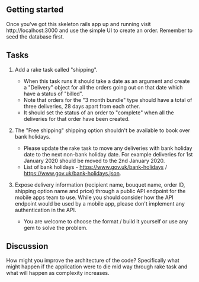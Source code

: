 ## Getting started

Once you've got this skeleton rails app up and running visit http://localhost:3000 and use the simple UI to create an order. Remember to seed the database first.

## Tasks

1. Add a rake task called "shipping".
   * When this task runs it should take a date
    as an argument and create a "Delivery" object for all the orders going out
    on that date which have a status of "billed".
   * Note that orders for the "3 month bundle" type should have a total of three deliveries, 28 days apart from each other.
   * It should set the status of an order to "complete" when all the deliveries for that order have been created.

2. The "Free shipping" shipping option shouldn't be available to book over bank holidays.
   * Please update the rake task
    to move any deliveries with bank holiday date to the next non-bank holiday date. For example deliveries for 1st January 2020 should be moved to the 2nd January 2020.
   * List of bank holidays - https://www.gov.uk/bank-holidays / https://www.gov.uk/bank-holidays.json.

3. Expose delivery information (recipient name, bouquet name, order ID, shipping option name and price) through a public API endpoint for the mobile apps team to use. While you should consider how the API endpoint would be used by a mobile app, please don't implement any authentication in the API.
   * You are welcome to choose the format / build it yourself or use any gem to solve the problem.


## Discussion

How might you improve the architecture of the code? Specifically what might happen if the application were to die mid way through rake task and what will happen as complexity increases.
